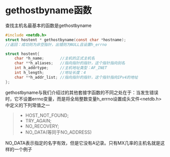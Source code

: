 # gethostbyname函数

查找主机名最基本的函数是gethostbyname

```c
#include <netdb.h>
struct hostent * gethostbyname(const char *hostname);
//返回：成功则为非空指针，出错则为NULL且设置h_errno

struct hostent{
    char *h_name;       //主机的正式主机名
    char **h_aliases;   //指向指针的指针，这个指针指向别名
    int h_addrtype;     //主机地址类型：AF_INET
    int h_length;       //地址长度：4
    char **h_addr_list; //指向指针的指针，这个指针指向IPv4的地址
};
```

gethostbyname与我们介绍过的其他套接字函数的不同之处在于：当发生错误时，它不设置errno变量，而是将全局整数变量h_errno设置成头文件<netdb.h>中定义的下列常值之一

> - HOST_NOT_FOUND;
> - TRY_AGAIN;
> - NO_RECOVERY;
> - NO_DATA(等同于NO_ADDRESS)

NO_DATA表示指定的名字有效，但是它没有A记录。只有MX几率的主机名就是这样的一个例子
